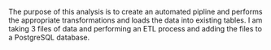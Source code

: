 The purpose of this analysis is to create an automated pipline and performs the appropriate transformations and loads the data into existing tables. 
I am taking 3 files of data and performing an ETL process and adding the files to a PostgreSQL database. 